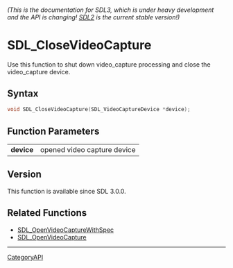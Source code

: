 ###### (This is the documentation for SDL3, which is under heavy development and the API is changing! [SDL2](https://wiki.libsdl.org/SDL2/) is the current stable version!)
# SDL_CloseVideoCapture

Use this function to shut down video_capture processing and close the video_capture device.

## Syntax

```c
void SDL_CloseVideoCapture(SDL_VideoCaptureDevice *device);

```

## Function Parameters

|                |                             |
| -------------- | --------------------------- |
| **device**     | opened video capture device |

## Version

This function is available since SDL 3.0.0.

## Related Functions

* [SDL_OpenVideoCaptureWithSpec](SDL_OpenVideoCaptureWithSpec)
* [SDL_OpenVideoCapture](SDL_OpenVideoCapture)

----
[CategoryAPI](CategoryAPI)

